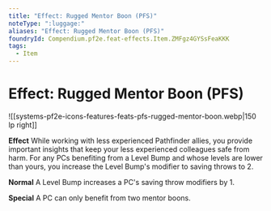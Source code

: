 ```yaml
---
title: "Effect: Rugged Mentor Boon (PFS)"
noteType: ":luggage:"
aliases: "Effect: Rugged Mentor Boon (PFS)"
foundryId: Compendium.pf2e.feat-effects.Item.ZMFgz4GYSsFeaKKK
tags:
  - Item
---
```


# Effect: Rugged Mentor Boon (PFS)
![[systems-pf2e-icons-features-feats-pfs-rugged-mentor-boon.webp|150 lp right]]

**Effect** While working with less experienced Pathfinder allies, you provide important insights that keep your less experienced colleagues safe from harm. For any PCs benefiting from a Level Bump and whose levels are lower than yours, you increase the Level Bump's modifier to saving throws to 2.

**Normal** A Level Bump increases a PC's saving throw modifiers by 1.

**Special** A PC can only benefit from two mentor boons.

